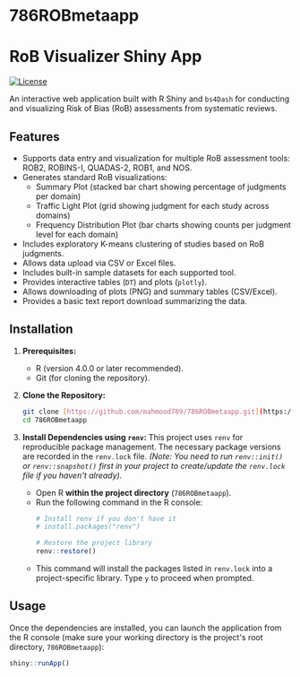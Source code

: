 # 786ROBmetaapp
# RoB Visualizer Shiny App

[![License](https://img.shields.io/badge/License-Apache_2.0-blue.svg)](https://opensource.org/licenses/Apache-2.0)

An interactive web application built with R Shiny and `bs4Dash` for conducting and visualizing Risk of Bias (RoB) assessments from systematic reviews.

## Features

* Supports data entry and visualization for multiple RoB assessment tools: ROB2, ROBINS-I, QUADAS-2, ROB1, and NOS.
* Generates standard RoB visualizations:
    * Summary Plot (stacked bar chart showing percentage of judgments per domain)
    * Traffic Light Plot (grid showing judgment for each study across domains)
    * Frequency Distribution Plot (bar charts showing counts per judgment level for each domain)
* Includes exploratory K-means clustering of studies based on RoB judgments.
* Allows data upload via CSV or Excel files.
* Includes built-in sample datasets for each supported tool.
* Provides interactive tables (`DT`) and plots (`plotly`).
* Allows downloading of plots (PNG) and summary tables (CSV/Excel).
* Provides a basic text report download summarizing the data.

## Installation

1.  **Prerequisites:**
    * R (version 4.0.0 or later recommended).
    * Git (for cloning the repository).

2.  **Clone the Repository:**
    ```bash
    git clone [https://github.com/mahmood789/786ROBmetaapp.git](https://github.com/mahmood789/786ROBmetaapp.git)
    cd 786ROBmetaapp
    ```

3.  **Install Dependencies using `renv`:** This project uses `renv` for reproducible package management. The necessary package versions are recorded in the `renv.lock` file. *(Note: You need to run `renv::init()` or `renv::snapshot()` first in your project to create/update the `renv.lock` file if you haven't already).*
    * Open R **within the project directory** (`786ROBmetaapp`).
    * Run the following command in the R console:
        ```R
        # Install renv if you don't have it
        # install.packages("renv")

        # Restore the project library
        renv::restore()
        ```
    * This command will install the packages listed in `renv.lock` into a project-specific library. Type `y` to proceed when prompted.

## Usage

Once the dependencies are installed, you can launch the application from the R console (make sure your working directory is the project's root directory, `786ROBmetaapp`):

```R
shiny::runApp()
